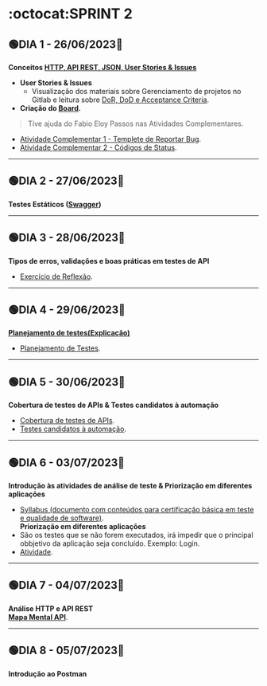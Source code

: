 # :octocat:SPRINT 2
## :green_circle:DIA 1 - 26/06/2023:pushpin:
**Conceitos [HTTP, API REST, JSON, User Stories & Issues](https://github.com/AndressaComp/SPRINTs/issues/17#issue-1777819695)**
- **User Stories & Issues**
   - Visualização dos materiais sobre Gerenciamento de projetos no Gitlab e leitura sobre [DoR, DoD e Acceptance Criteria](https://github.com/AndressaComp/SPRINTs/issues/16#issue-1777386237).
- **Criação do [Board](https://github.com/users/AndressaComp/projects/1).**
> Tive ajuda do Fabio Eloy Passos nas Atividades Complementares.
- [Atividade Complementar 1 - Templete de Reportar Bug](https://github.com/AndressaComp/SPRINTs/blob/main/.github/ISSUE_TEMPLATE/reportar-bug.md).
- [Atividade Complementar 2 - Códigos de Status](https://github.com/AndressaComp/SPRINTs/issues/18#issue-1777847171).
---
## :green_circle:DIA 2 - 27/06/2023:pushpin:
**Testes Estáticos ([Swagger](https://github.com/AndressaComp/SPRINTs/issues/19#issue-1777937299))**

---
## :green_circle:DIA 3 - 28/06/2023:pushpin:
**Tipos de erros, validações e boas práticas em testes de API**
- [Exercício de Reflexão](https://github.com/AndressaComp/SPRINTs/issues/20#issue-1781244637).
---
## :green_circle:DIA 4 - 29/06/2023:pushpin:
**[Planejamento de testes(Explicação)](https://github.com/AndressaComp/SPRINTs/issues/21#issue-1781358470)**
- [Planejamento de Testes](https://github.com/AndressaComp/SPRINTs/blob/pb_sprint2/PlanoDeTeste.md).

---
## :green_circle:DIA 5 - 30/06/2023:pushpin:
**Cobertura de testes de APIs & Testes candidatos à automação**
- [Cobertura de testes de APIs](https://github.com/AndressaComp/SPRINTs/issues/23#issue-1783011146).
- [Testes candidatos à automação](https://github.com/AndressaComp/SPRINTs/issues/24#issue-1783031217).

---
## :green_circle:DIA 6 - 03/07/2023:pushpin:
**Introdução às atividades de análise de teste & Priorização em diferentes aplicações**
- [Syllabus (documento com conteúdos para certificação básica em teste e qualidade de software)](https://bcr.bstqb.org.br/docs/syllabus_ctal_ta_3.1.2br1.pdf).\
**Priorização em diferentes aplicações**
- São os testes que se não forem executados, irá impedir que o principal obbjetivo da aplicação seja concluído. Exemplo: Login.
- [Atividade](https://github.com/AndressaComp/SPRINTs/issues/28#issue-1783252199).

---
## :green_circle:DIA 7 - 04/07/2023:pushpin:
**Análise HTTP e API REST**\
**[Mapa Mental API](https://xmind.app/m/h2U5V5)**.

---
## :green_circle:DIA 8 - 05/07/2023:pushpin:
**Introdução ao Postman**

